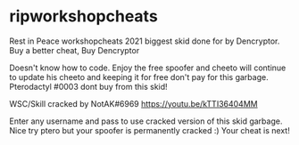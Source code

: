 # ripworkshopcheats
Rest in Peace workshopcheats 2021 biggest skid done for by Dencryptor.
Buy a better cheat, Buy Dencryptor

Doesn't know how to code. Enjoy the free spoofer and cheeto will continue to update his cheeto and keeping it for free don't pay for this garbage.
Pterodactyl #0003 dont buy from this skid!

WSC/Skill cracked by NotAK#6969
https://youtu.be/kTTI36404MM

Enter any username and pass to use cracked version of this skid garbage.
Nice try ptero but your spoofer is permanently cracked :)
Your cheat is next!
